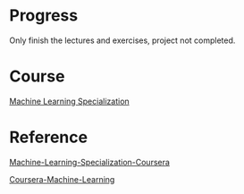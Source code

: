 # Progress

Only finish the lectures and exercises, project not completed.

# Course

[Machine Learning Specialization](https://www.coursera.org/specializations/machine-learning-introduction)

# Reference

[Machine-Learning-Specialization-Coursera](https://github.com/greyhatguy007/Machine-Learning-Specialization-Coursera)

[Coursera-Machine-Learning](https://github.com/SanJerry007/Coursera-Machine-Learning)



